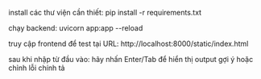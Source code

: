 install các thư viện cần thiết:
pip install -r requirements.txt

chạy backend:
uvicorn app:app --reload

truy cập frontend để test tại URL:
http://localhost:8000/static/index.html

sau khi nhập từ đầu vào: hãy nhấn Enter/Tab để hiển thị output gợi ý hoặc chỉnh lỗi chính tả
